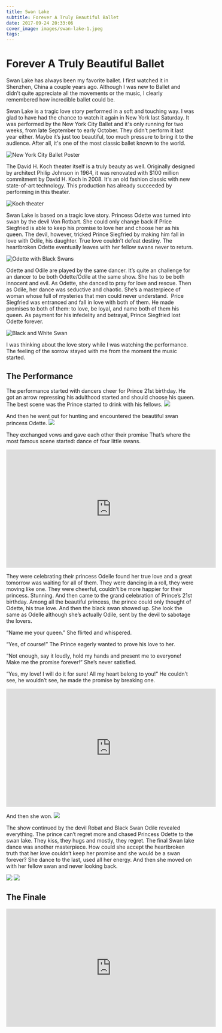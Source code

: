 ```yaml
---
title: Swan Lake
subtitle: Forever A Truly Beautiful Ballet
date: 2017-09-24 20:33:06
cover_image: images/swan-lake-1.jpeg
tags:
---
```

# Forever A Truly Beautiful Ballet

Swan Lake has always been my favorite ballet. I first watched it in Shenzhen, China a couple years ago. Although I was new to Ballet and didn’t quite appreciate all the movements or the music, I clearly remembered how incredible ballet could be.

Swan Lake is a tragic love story performed in a soft and touching way. I was glad to have had the chance to watch it again in New York last Saturday. It was performed by the New York City Ballet and it's only running for two weeks, from late September to early October. They didn’t perform it last year either. Maybe it’s just too beautiful, too much pressure to bring it to the audience. After all, it's one of the most classic ballet known to the world.

<img src="/images/swan-lake-1.jpeg" alt="New York City Ballet Poster"/>

The David H. Koch theater itself is a truly beauty as well. Originally designed by architect Philip Johnson in 1964, it was renovated with $100 million commitment by David H. Koch in 2008. It's an old fashion classic with new state-of-art technology. This production has already succeeded by performing in this theater.

<img src="/images/koch-theatre-outside.jpg" alt="Koch theater"/>

Swan Lake is based on a tragic love story. Princess Odette was turned into swan by the devil Von Rotbart. She could only change back if Price Siegfried is able to keep his promise to love her and choose her as his queen. The devil, however, tricked Prince Siegfried by making him fall in love with Odile, his daughter. True love couldn’t defeat destiny. The heartbroken Odette eventually leaves with her fellow swans never to return.

<img src="/images/swan-lake-3.jpeg" alt="Odette with Black Swans"/>

Odette and Odile are played by the same dancer. It’s quite an challenge for an dancer to be both Odette/Odile at the same show. She has to be both innocent and evil. As Odette, she danced to pray for love and rescue. Then as Odile, her dance was seductive and chaotic. She’s a masterpiece of woman whose full of mysteries that men could never understand.  Price Siegfried was entranced and fall in love with both of them. He made promises to both of them: to love, be loyal, and name both of them his queen. As payment for his infedelity and betrayal, Prince Siegfried lost Odette forever.

<img src="/images/swan-lake-4.jpeg" alt="Black and White Swan"/>

I was thinking about the love story while I was watching the performance. The feeling of the sorrow stayed with me from the moment the music started.

## The Performance

The performance started with dancers cheer for Prince 21st birthday. He got an arrow repressing his adulthood started and should choose his queen. The best scene was the Prince started to drink with his fellows.
<img src="https://c1.staticflickr.com/6/5546/9397674834_0217cbe9d5_b.jpg" />

And then he went out for hunting and encountered the beautiful swan princess Odette.
<img src="https://i.pinimg.com/originals/47/2b/03/472b037bc79d7b078f420c8e3c704d06.jpg" />

They exchanged vows and gave each other their promise
That’s where the most famous scene started: dance of four little swans.

<iframe width="560" height="315" src="https://www.youtube.com/embed/Xd2nTXsivHs?rel=0" frameborder="0" allowfullscreen></iframe>

They were celebrating their princess Odelle found her true love and a great tomorrow was waiting for all of them. They were dancing in a roll, they were moving like one. They were cheerful, couldn’t be more happier for their princess. Stunning.
And then came to the grand celebration of Prince’s 21st birthday. Among all the beautiful princess, the prince could only thought of Odette, his true love. And then the black swan showed up. She look the same as Odelle although she’s actually Odile, sent by the devil to sabotage the lovers.

“Name me your queen.” She flirted and whispered.

“Yes, of course!” The Prince eagerly wanted to prove his love to her.

“Not enough, say it loudly, hold my hands and present me to everyone! Make me the promise forever!” She’s never satisfied.

“Yes, my love! I will do it for sure! All my heart belong to you!” He couldn’t see, he wouldn’t see, he made the promise by breaking one.

<iframe width="560" height="315" src="https://www.youtube.com/embed/lW2oxga1dNU?rel=0" frameborder="0" allowfullscreen></iframe>

And then she won.
<img src="https://i.pinimg.com/originals/b4/02/dc/b402dc3958cf00809ec9b5f88a27864d.jpg" />

The show continued by the devil Robat and Black Swan Odile revealed everything. The prince can’t regret more and chased Princess Odette to the swan lake. They kiss, they hugs and mostly, they regret. The final Swan lake dance was another masterpiece. How could she accept the heartbroken truth that her love couldn’t keep her promise and she would be a swan forever? She dance to the last, used all her energy.
And then she moved on with her fellow swan and never looking back.


<img src="https://i.pinimg.com/736x/d0/43/3c/d0433c3856e4593e7214208cc9c84741--city-ballet-dance-ballet.jpg" />
<img src="http://images.huffingtonpost.com/2015-09-27-1443337480-9696930-NewYorkCityBalletinPeterMartinsSwanLake.PhotocreditPaulKolnik.jpg" />

## The Finale
<iframe width="560" height="315" src="https://www.youtube.com/embed/I9gFLpJRWaM?rel=0" frameborder="0" allowfullscreen></iframe>
